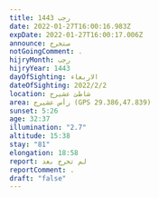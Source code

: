 ```yaml
---
title: رجب 1443
date: 2022-01-27T16:00:16.983Z
expDate: 2022-01-27T16:00:17.006Z
announce: ستخرج
notGoingComment: .
hijryMonth: رجب
hijryYear: 1443
dayOfSighting: الاربعاء
dateOfSighting: 2022/2/2
location: شاطئ عشيرج
area: رأس عشيرج (GPS 29.386,47.839)
sunset: 5:26
age: 32:37
illumination: "2.7"
altitude: 15:38
stay: "81"
elongation: 18:58
report: لم تخرج بعد
reportComment: .
draft: "false"
---
```

